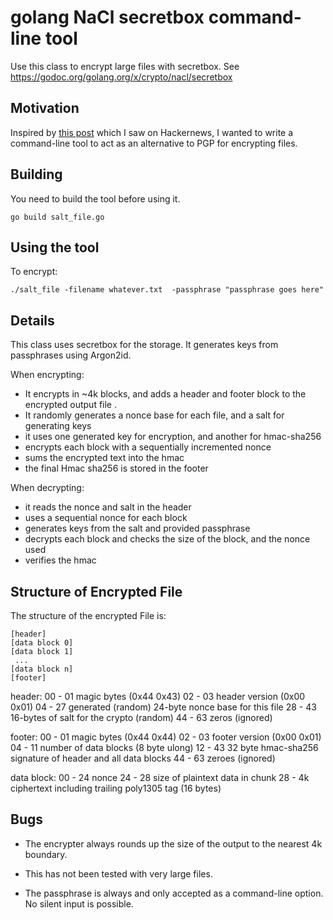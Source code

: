 # golang NaCl secretbox command-line tool

Use this class to encrypt large files with secretbox.
See https://godoc.org/golang.org/x/crypto/nacl/secretbox

## Motivation

Inspired by [this post](https://blog.gtank.cc/modern-alternatives-to-pgp/) which
I saw on Hackernews, I wanted to write a command-line tool to act as an
alternative to PGP for encrypting files.

## Building

You need to build the tool before using it.

```
go build salt_file.go

```

## Using the tool

To encrypt:

```
./salt_file -filename whatever.txt  -passphrase "passphrase goes here"

```

## Details

This class uses secretbox for the storage.
It generates keys from passphrases using Argon2id.

When encrypting:

* It encrypts in ~4k blocks, and adds a header and footer block to the encrypted output file .
* It randomly generates a nonce base for each file, and a salt for generating keys
* it uses one generated key for encryption, and another for hmac-sha256
* encrypts each block with a sequentially incremented nonce
* sums the encrypted text into the hmac
* the final Hmac sha256 is stored in the footer

When decrypting:

* it reads the nonce and salt in the header
* uses a sequential nonce for each block
* generates keys from the salt and provided passphrase
* decrypts each block and checks the size of the block, and the nonce used
* verifies the hmac

## Structure of Encrypted File

The structure of the encrypted File is:

    [header]
    [data block 0]
    [data block 1]
     ...
    [data block n]
    [footer]

header:
    00 - 01  magic bytes (0x44 0x43)
    02 - 03  header version  (0x00 0x01)
    04 - 27  generated (random) 24-byte nonce base for this file
    28 - 43  16-bytes of salt for the crypto (random)
    44 - 63  zeros (ignored)

footer:
    00 - 01  magic bytes (0x44 0x44)
    02 - 03  footer version (0x00 0x01)
    04 - 11  number of data blocks (8 byte ulong)
    12 - 43  32 byte hmac-sha256 signature of header and all data blocks
    44 - 63  zeroes (ignored)

data block:
    00 - 24  nonce
    24 - 28  size of plaintext data in chunk
    28 - 4k  ciphertext including trailing poly1305 tag (16 bytes)


## Bugs

* The encrypter always rounds up the size of the output to the nearest 4k boundary.

* This has not been tested with very large files.

* The passphrase is always and only accepted as a command-line option.  No silent input is possible.


